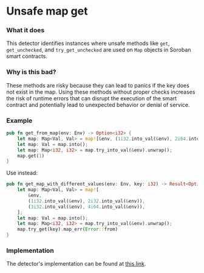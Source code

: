 # Unsafe map get

### What it does

This detector identifies instances where unsafe methods like `get`, `get_unchecked`, and `try_get_unchecked` are used on `Map` objects in Soroban smart contracts.

### Why is this bad?

These methods are risky because they can lead to panics if the key does not exist in the map. Using these methods without proper checks increases the risk of runtime errors that can disrupt the execution of the smart contract and potentially lead to unexpected behavior or denial of service.

### Example

```rust
pub fn get_from_map(env: Env) -> Option<i32> {
    let map: Map<Val, Val> = map![&env, (1i32.into_val(&env), 2i64.into_val(&env))];
    let map: Val = map.into();
    let map: Map<i32, i32> = map.try_into_val(&env).unwrap();
    map.get(1)
}
```

Use instead:

```rust
pub fn get_map_with_different_values(env: Env, key: i32) -> Result<Option<i32>, Error> {
    let map: Map<Val, Val> = map![
        &env,
        (1i32.into_val(&env), 2i32.into_val(&env)),
        (3i32.into_val(&env), 4i64.into_val(&env)),
    ];
    let map: Val = map.into();
    let map: Map<i32, i32> = map.try_into_val(&env).unwrap();
    map.try_get(key).map_err(Error::from)
}
```

### Implementation

The detector's implementation can be found at [this link](https://github.com/CoinFabrik/scout-soroban/tree/main/detectors/unsafe-map-get).

